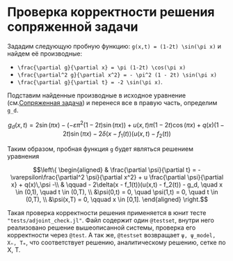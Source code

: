# Проверка корректности решения сопряженной задачи

Зададим следующую пробную функцию: ``g(x,t) = (1-2t) \sin(\pi x)`` и найдем её производные:

* ``\frac{\partial g}{\partial x} = \pi (1-2t) \cos(\pi x)``
* ``\frac{\partial^2 g}{\partial x^2} = - \pi^2 (1 - 2t) \sin(\pi x)``
* ``\frac{\partial g}{\partial t} = -2 \sin(\pi x)``.

Подставим найденные производные в исходное уравнение (см.[Сопряженная задача](@ref)) и перенеся все в правую часть, определим ``g_d``.
```math
g_d(x,t) = 2 \sin(\pi x) - ( - \varepsilon \pi^2 (1 - 2t) \sin(\pi x) )+
u(x,t) \pi (1 - 2t) \cos(\pi x) + q(x) (1 - 2t) \sin(\pi x) - 2 \delta( x - f_1(t) ) (u(x,t) - f_2(t))
```

Таким образом, пробная функция ``g`` будет являться решением уравнения

```math
\left\{
\begin{aligned}
    & \frac{\partial \psi}{\partial t} = - \varepsilon\frac{\partial^2 \psi}{\partial x^2} + u \frac{\partial \psi}{\partial x} + q(x)\,\psi  -\\
    & \qquad  - 2\delta(x - f_1(t))(u(x,t) - f_2(t)) - g_d, \quad x \in (0,1), \quad t \in (0,T), \\
    &\psi(0,t) = 0, \quad \psi(1,t) = 0, \quad t \in (0,T), \\
    &\psi(x,T) = 0, \qquad x \in [0,1].
\end{aligned}
\right.
```


Такая проверка корректности решения применяется в юнит тесте `"tests/adjoint_check.jl"`.
Файл содержит один `@testset`, внутри него реализовано решение вышеописанной системы, проверка его корректности
через `@test`. А так же, `@testset` возвращает `ψ, ψ_model, Xₙ, Tₘ`, что соответствует решению, аналитическому
решению, сетке по X, T.

